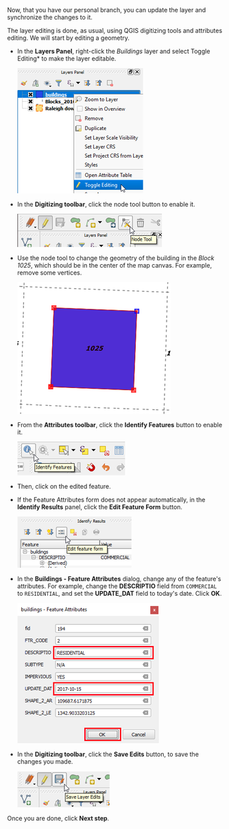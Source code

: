 Now, that you have our personal branch, you can update the layer and
synchronize the changes to it.

The layer editing is done, as usual, using QGIS digitizing tools and
attributes editing. We will start by editing a geometry.

* In the **Layers Panel**, right-click the *Buildings* layer and select
  Toggle Editing* to make the layer editable.

    ![toggle_editing](toggle_editing.png)

* In the **Digitizing toolbar**, click the node tool button to enable it.

    ![enable_node_tool](enable_node_tool.png)

* Use the node tool to change the geometry of the building in the *Block
  1025*, which should be in the center of the map canvas. For example,
  remove some vertices.

    ![change_geometry](change_geometry.png)

* From the **Attributes toolbar**, click the **Identify Features** button
  to enable it.

    ![identify_features_tool](identify_features_tool.png)

* Then, click on the edited feature.

* If the Feature Attributes form does not appear automatically, in the
  **Identify Results** panel, click the **Edit Feature Form** button.

    ![edit_feature_form](edit_feature_form.png)

* In the **Buildings - Feature Attributes** dialog, change any of the
  feature's attributes. For example, change the **DESCRIPTIO** field
  from `COMMERCIAL` to `RESIDENTIAL`, and set the **UPDATE_DAT** field
  to today's date. Click **OK**.

    ![edit_attributes](edit_attributes.png)

* In the **Digitizing toolbar**, click the **Save Edits** button, to
  save the changes you made.

    ![save_edits](save_edits.png)

Once you are done, click **Next step**.


